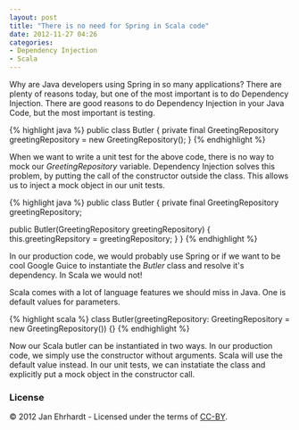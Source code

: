 ```yaml
---
layout: post
title: "There is no need for Spring in Scala code"
date: 2012-11-27 04:26
categories:
- Dependency Injection
- Scala
---
```


Why are Java developers using Spring in so many applications? There
are plenty of reasons today, but one of the most important is to do
Dependency Injection. There are good reasons to do Dependency
Injection in your Java Code, but the most important is testing.

{% highlight java %}
public class Butler {
  private final GreetingRepository greetingRepository = new GreetingRepository();
}
{% endhighlight %}

When we want to write a unit test for the above code, there is no way
to mock our _GreetingRepository_ variable. Dependency Injection solves
this problem, by putting the call of the constructor outside the
class. This allows us to inject a mock object in our unit tests.

{% highlight java %}
public class Butler {
  private final GreetingRepository greetingRepository;

  public Butler(GreetingRepository greetingRepository) {
    this.greetingRepsitory = greetingRepository;
  }
}
{% endhighlight %}

In our production code, we would probably use Spring or if we want to
be cool Google Guice to instantiate the _Butler_ class and resolve
it's dependency. In Scala we would not!

Scala comes with a lot of language features we should miss in
Java. One is default values for parameters.

{% highlight scala %}
class Butler(greetingRepository: GreetingRepository = new GreetingRepository()) {}
{% endhighlight %}

Now our Scala butler can be instantiated in two ways. In our
production code, we simply use the constructor without
arguments. Scala will use the default value instead. In our unit
tests, we can instatiate the class and explicitly put a mock object in
the constructor call.

### License

© 2012 Jan Ehrhardt - Licensed under the terms of
[CC-BY](http://creativecommons.org/licenses/by/3.0/).
